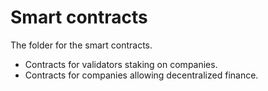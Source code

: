# Smart contracts

The folder for the smart contracts.

- Contracts for validators staking on companies.
- Contracts for companies allowing decentralized finance.

